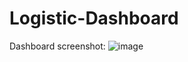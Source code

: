 # Logistic-Dashboard
Dashboard screenshot:
![image](https://github.com/DDKson/Logistic-Dashboard/assets/92723196/72af0ef5-ee94-41ce-b415-0247afdcfe28)
